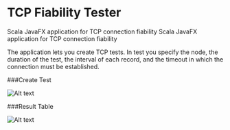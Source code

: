 # TCP Fiability Tester
Scala JavaFX application for TCP connection fiability
Scala JavaFX application for TCP connection fiability

The application lets you create TCP tests. In test you specify the node, the duration of the test, the interval of each record, and the timeout in which the connection must be established.

###Create Test

![Alt text](https://ibin.co/3SJabwtNElgm.jpg "Create test")

###Result Table

![Alt text](https://ibin.co/w800/3SJbT1fccUOW.jpg "Table of tests")
